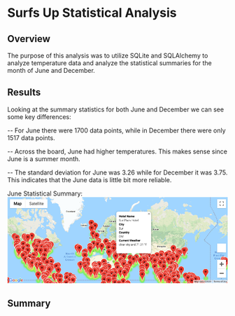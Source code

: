 # Surfs Up Statistical Analysis

## Overview

The purpose of this analysis was to utilize SQLite and SQLAlchemy to analyze temperature data and analyze the statistical summaries for the month of June and December.

## Results

Looking at the summary statistics for both June and December we can see some key differences:

-- For June there were 1700 data points, while in December there were only 1517 data points.

-- Across the board, June had higher temperatures. This makes sense since June is a summer month.

-- The standard deviation for June was 3.26 while for December it was 3.75. This indicates that the June data is little bit more reliable.

June Statistical Summary:
<img src="https://github.com/kimcheese33/world_weather_analysis/blob/main/Vacation_Search/WeatherPy_vacation_map.png"/>

## Summary

